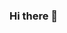 ### Hi there 👋

<!--
**prancineleam/prancineleam** is a ✨ _special_ ✨ repository because its `README.md` (this file) appears on your GitHub profile.

Here are some ideas to get you started:

- 🌱 I’m currently learning web development. I'm starting with CSS.
- 📫 How to reach me: Here @Github
- 😄 Pronouns: She
- ⚡ Fun fact: It's FUN!
-->
